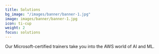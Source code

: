 ```yaml
---
title: Solutions
bg_image: "/images/banner/banner-1.jpg"
image: images/banner/banner-1.jpg
icon: ti-cup
weight: 2
focus: solutions
---
```

Our Microsoft-certified trainers take you into the AWS world of AI and ML.
